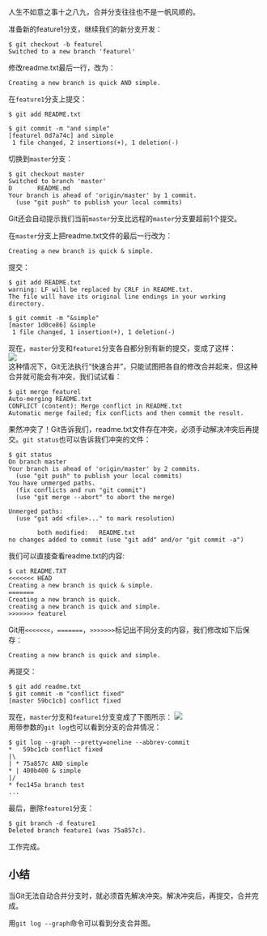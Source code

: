 人生不如意之事十之八九，合并分支往往也不是一帆风顺的。

准备新的feature1分支，继续我们的新分支开发：  
```
$ git checkout -b featurel
Switched to a new branch 'featurel'
```
修改readme.txt最后一行，改为：
```
Creating a new branch is quick AND simple.
```
在`feature1`分支上提交：
```
$ git add README.txt

$ git commit -m "and simple"
[featurel 0d7a74c] and simple
 1 file changed, 2 insertions(+), 1 deletion(-)
```
切换到`master`分支：
```
$ git checkout master
Switched to branch 'master'
D       README.md
Your branch is ahead of 'origin/master' by 1 commit.
  (use "git push" to publish your local commits)
```
Git还会自动提示我们当前`master`分支比远程的`master`分支要超前1个提交。

在`master`分支上把readme.txt文件的最后一行改为：
```
Creating a new branch is quick & simple.
```
提交：  
```
$ git add README.txt
warning: LF will be replaced by CRLF in README.txt.
The file will have its original line endings in your working directory.

$ git commit -m "&simple"
[master 1d0ce86] &simple
 1 file changed, 1 insertion(+), 1 deletion(-)
```
现在，`master`分支和`feature1`分支各自都分别有新的提交，变成了这样：  
![](https://www.liaoxuefeng.com/files/attachments/001384909115478645b93e2b5ae4dc78da049a0d1704a41000/0)  
这种情况下，Git无法执行“快速合并”，只能试图把各自的修改合并起来，但这种合并就可能会有冲突，我们试试看：  
```
$ git merge featurel
Auto-merging README.txt
CONFLICT (content): Merge conflict in README.txt
Automatic merge failed; fix conflicts and then commit the result.
```
果然冲突了！Git告诉我们，readme.txt文件存在冲突，必须手动解决冲突后再提交。`git status`也可以告诉我们冲突的文件：  
```
$ git status
On branch master
Your branch is ahead of 'origin/master' by 2 commits.
  (use "git push" to publish your local commits)
You have unmerged paths.
  (fix conflicts and run "git commit")
  (use "git merge --abort" to abort the merge)

Unmerged paths:
  (use "git add <file>..." to mark resolution)

        both modified:   README.txt
no changes added to commit (use "git add" and/or "git commit -a")
```
我们可以直接查看readme.txt的内容:  
```
$ cat README.TXT
<<<<<<< HEAD
Creating a new branch is quick & simple.
=======
Creating a new branch is quick.
creating a new branch is quick and simple.
>>>>>>> featurel
```
Git用`<<<<<<<`，`=======`，`>>>>>>>`标记出不同分支的内容，我们修改如下后保存：
```
Creating a new branch is quick and simple.
```
再提交：
```
$ git add readme.txt 
$ git commit -m "conflict fixed"
[master 59bc1cb] conflict fixed
```
现在，`master`分支和`feature1`分支变成了下图所示：
![](https://www.liaoxuefeng.com/files/attachments/00138490913052149c4b2cd9702422aa387ac024943921b000/0)  
用带参数的`git log`也可以看到分支的合并情况：
```
$ git log --graph --pretty=oneline --abbrev-commit
*   59bc1cb conflict fixed
|\
| * 75a857c AND simple
* | 400b400 & simple
|/
* fec145a branch test
...
```
最后，删除`feature1`分支：
```
$ git branch -d feature1
Deleted branch feature1 (was 75a857c).
```
工作完成。

## 小结
当Git无法自动合并分支时，就必须首先解决冲突。解决冲突后，再提交，合并完成。

用`git log --graph`命令可以看到分支合并图。